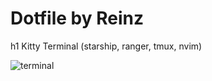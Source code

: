 # Dotfile by Reinz

h1 Kitty Terminal (starship, ranger, tmux, nvim)

![terminal](https://user-images.githubusercontent.com/110806427/207852287-5e8869c1-aa46-44ff-8f54-d45702868083.png)

